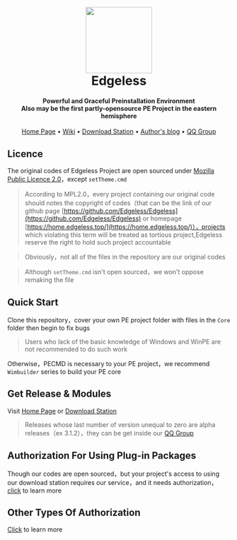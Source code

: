 <h1 align="center">
  <br>
  <a href="https://home.edgeless.top" alt="logo" ><img src="https://home.edgeless.top/favicon.ico" width="150"/></a>
  <br>
  Edgeless
  <br>
</h1>

<h4 align="center">Powerful and Graceful Preinstallation Environment<br>Also may be the first partly-opensource PE Project in the eastern hemisphere</h4>

<p align="center">
  <a href="https://home.edgeless.top">Home Page</a> •
  <a href="https://wiki.edgeless.top">Wiki</a> •
  <a href="https://down.edgeless.top">Download Station</a> •
  <a href="https://www.edgeless.top">Author's blog</a> •
  <a href="https://home.edgeless.top/jump/qqg.html">QQ Group</a>
</p>


## Licence
The original codes of Edgeless Project are open sourced under [Mozilla Public Licence 2.0](https://www.mozilla.org/en-US/MPL/)，except `setTheme.cmd`

>According to MPL2.0，every project containing our original code should notes the copyright of codes（that can be the link of our github page [https://github.com/Edgeless/Edgeless](https://github.com/Edgeless/Edgeless) or homepage [https://home.edgeless.top/](https://home.edgeless.top/)），projects which violating this term will be treated as tortious project,Edgeless reserve the right to hold such project accountable

> Obviously，not all of the files in the repository are our original codes

> Although `setTheme.cmd` isn't open sourced，we won't oppose remaking the file


## Quick Start
Clone this repository，cover your own PE project folder with files in the `Core` folder then begin to fix bugs
> Users who lack of the basic knowledge of Windows and WinPE are not recommended to do such work

Otherwise，PECMD is necessary to your PE project，we recommend `Wimbuilder` series to build your PE core

## Get Release & Modules
Visit [Home Page](https://home.edgeless.top) or [Download Station](https://down.edgeless.top)
>Releases whose last number of version unequal to zero are alpha releases（ex 3.1.2），they can be get inside our [QQ Group](https://home.edgeless.top/jump/qqg.html)

## Authorization For Using Plug-in Packages
Though our codes are open sourced，but your project's access to using our download station requires our service，and it needs authorization，[click](https://wiki.edgeless.top/v2/cooperation/permit.html) to learn more

## Other Types Of Authorization
[Click](https://wiki.edgeless.top/v2/cooperation/permit.html) to learn more
